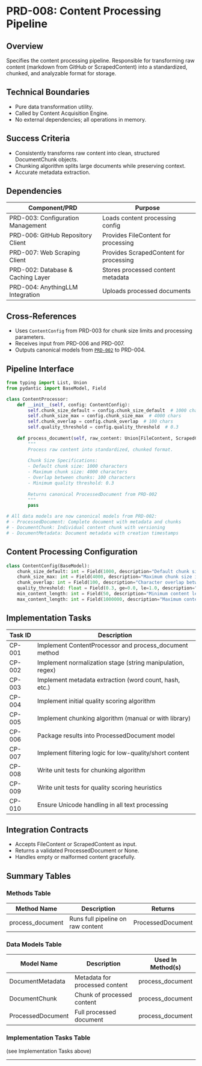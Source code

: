 # PRD-008: Content Processing Pipeline

## Overview
Specifies the content processing pipeline. Responsible for transforming raw content (markdown from GitHub or ScrapedContent) into a standardized, chunked, and analyzable format for storage.

## Technical Boundaries
- Pure data transformation utility.
- Called by Content Acquisition Engine.
- No external dependencies; all operations in memory.

## Success Criteria
- Consistently transforms raw content into clean, structured DocumentChunk objects.
- Chunking algorithm splits large documents while preserving context.
- Accurate metadata extraction.

## Dependencies
| Component/PRD | Purpose |
|---------------|---------|
| PRD-003: Configuration Management | Loads content processing config |
| PRD-006: GitHub Repository Client | Provides FileContent for processing |
| PRD-007: Web Scraping Client | Provides ScrapedContent for processing |
| PRD-002: Database & Caching Layer | Stores processed content metadata |
| PRD-004: AnythingLLM Integration | Uploads processed documents |

## Cross-References
- Uses `ContentConfig` from PRD-003 for chunk size limits and processing parameters.
- Receives input from PRD-006 and PRD-007.
- Outputs canonical models from [`PRD-002`](PRD-002_DB_and_Caching_Layer.md) to PRD-004.

## Pipeline Interface

```python
from typing import List, Union
from pydantic import BaseModel, Field

class ContentProcessor:
    def __init__(self, config: ContentConfig):
        self.chunk_size_default = config.chunk_size_default  # 1000 chars
        self.chunk_size_max = config.chunk_size_max  # 4000 chars
        self.chunk_overlap = config.chunk_overlap  # 100 chars
        self.quality_threshold = config.quality_threshold  # 0.3
    
    def process_document(self, raw_content: Union[FileContent, ScrapedContent], technology: str) -> ProcessedDocument:
        """
        Process raw content into standardized, chunked format.
        
        Chunk Size Specifications:
        - Default chunk size: 1000 characters
        - Maximum chunk size: 4000 characters
        - Overlap between chunks: 100 characters
        - Minimum quality threshold: 0.3
        
        Returns canonical ProcessedDocument from PRD-002
        """
        pass

# All data models are now canonical models from PRD-002:
# - ProcessedDocument: Complete document with metadata and chunks
# - DocumentChunk: Individual content chunk with versioning
# - DocumentMetadata: Document metadata with creation timestamps
```

## Content Processing Configuration

```python
class ContentConfig(BaseModel):
    chunk_size_default: int = Field(1000, description="Default chunk size in characters")
    chunk_size_max: int = Field(4000, description="Maximum chunk size in characters")
    chunk_overlap: int = Field(100, description="Character overlap between chunks")
    quality_threshold: float = Field(0.3, ge=0.0, le=1.0, description="Minimum quality score")
    min_content_length: int = Field(50, description="Minimum content length to process")
    max_content_length: int = Field(1000000, description="Maximum content length to process")
```

## Implementation Tasks

| Task ID | Description |
|---------|-------------|
| CP-001  | Implement ContentProcessor and process_document method |
| CP-002  | Implement normalization stage (string manipulation, regex) |
| CP-003  | Implement metadata extraction (word count, hash, etc.) |
| CP-004  | Implement initial quality scoring algorithm |
| CP-005  | Implement chunking algorithm (manual or with library) |
| CP-006  | Package results into ProcessedDocument model |
| CP-007  | Implement filtering logic for low-quality/short content |
| CP-008  | Write unit tests for chunking algorithm |
| CP-009  | Write unit tests for quality scoring heuristics |
| CP-010  | Ensure Unicode handling in all text processing |

## Integration Contracts
- Accepts FileContent or ScrapedContent as input.
- Returns a validated ProcessedDocument or None.
- Handles empty or malformed content gracefully.

## Summary Tables

### Methods Table

| Method Name      | Description                                 | Returns           |
|------------------|---------------------------------------------|-------------------|
| process_document | Runs full pipeline on raw content           | ProcessedDocument |

### Data Models Table

| Model Name        | Description                       | Used In Method(s)                |
|-------------------|-----------------------------------|----------------------------------|
| DocumentMetadata  | Metadata for processed content    | process_document                 |
| DocumentChunk     | Chunk of processed content        | process_document                 |
| ProcessedDocument | Full processed document           | process_document                 |

### Implementation Tasks Table
(see Implementation Tasks above)

---